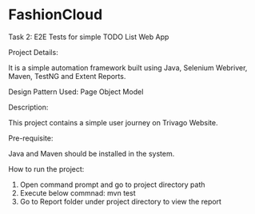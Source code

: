 # FashionCloud
Task 2: E2E Tests for simple TODO List Web App

Project Details:

It is a simple automation framework built using Java, Selenium Webriver, Maven, TestNG and Extent Reports.

Design Pattern Used: Page Object Model

Description:

This project contains a simple user journey on Trivago Website.

Pre-requisite:

Java and Maven should be installed in the system.

How to run the project:

1. Open command prompt and go to project directory path
2. Execute below commnad:
   mvn test 
3. Go to Report folder under project directory to view the report  

